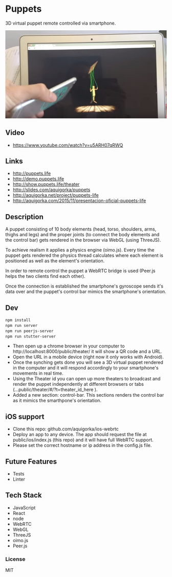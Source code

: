 # Puppets
3D virtual puppet remote controlled via smartphone.

![Puppets Screenshot](https://raw.githubusercontent.com/AquiGorka/puppets/master/static/puppets.png)

## Video

- https://www.youtube.com/watch?v=u5ARH07qRWQ

## Links

- http://puppets.life
- http://demo.puppets.life
- http://show.puppets.life/theater
- http://slides.com/aquigorka/puppets
- http://aquigorka.net/project/puppets-life
- http://aquigorka.com/2015/11/presentacion-oficial-puppets-life


## Description
A puppet consisting of 10 body elements (head, torso, shoulders, arms, thighs and legs) and the proper joints (to connect the body elements and the control bar) gets rendered in the browser via WebGL (using ThreeJS).

To achieve realism it applies a physics engine (oimo.js). Every time the puppet gets rendered the physics thread calculates where each element is positioned as well as the element's orientation.

In order to remote control the puppet a WebRTC bridge is used (Peer.js helps the two clients find each other).

Once the connection is established the smartphone's gyroscope sends it's data over and the puppet's control bar mimics the smartphone's orientation.


## Dev
```sh
npm install
npm run server
npm run peerjs-server
npm run stutter-server
```

* Then open up a chrome browser in your computer to http://localhost:8000/public/theater/ it will show a QR code and a URL.
* Open the URL in a mobile device (right now it only works with Android).
* Once the synching gets done you will see a 3D virtual puppet rendered in the computer and it will respond accordingly to your smartphone's movements in real time.
* Using the Theater id you can open up more theaters to broadcast and render the puppet independently at different browsers or tabs (...public/theater/#/?t=theater_id_here ).
* Added a new section: control-bar. This sections renders the control bar as it mimics the smarthpone's orientation.


## iOS support
* Clone this repo: github.com/aquigorka/ios-webrtc
* Deploy an app to any device. The app should request the file at public/ios/index.js (this repo) and it will have full WebRTC support.
* Please set the correct hostname or ip address in the config.js file.

## Future Features
* Tests
* Linter

## Tech Stack
* JavaScript
* React
* node
* WebRTC
* WebGL
* ThreeJS
* oimo.js
* Peer.js

### License
MIT
